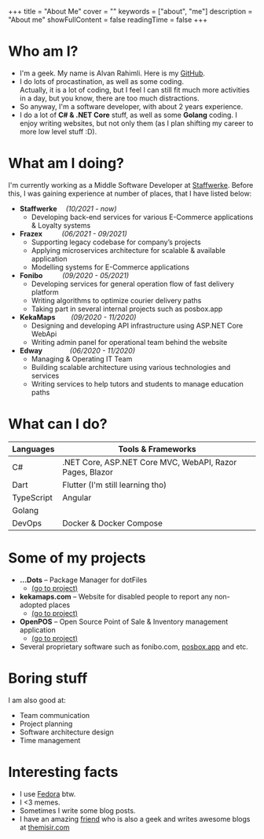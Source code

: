 +++
title = "About Me"
cover = ""
keywords = ["about", "me"]
description = "About me"
showFullContent = false
readingTime = false
+++

# Who am I?
- I'm a geek. My name is Alvan Rahimli. Here is my [GitHub](https://github.com/alvanrahimli).  
- I do lots of procastination, as well as some coding.  
Actually, it is a lot of coding, but I feel I can still fit much more activities in a day, but you know, there are too much distractions.  
- So anyway, I'm a software developer, with about 2 years experience.  
- I do a lot of **C# & .NET Core** stuff, as well as some **Golang** coding. I enjoy writing websites, but not only them (as I plan shifting my career to more low level stuff :D).

# What am I doing?
I'm currently working as a Middle Software Developer at [Staffwerke](https://staffwerke.de). Before this, I was gaining experience at number of places, that I have listed below:  
- **Staffwerke** &emsp;*(10/2021 - now)*
  - Developing back-end services for various E-Commerce applications & Loyalty systems
- **Frazex** &emsp; &emsp; *(06/2021 - 09/2021)*
  - Supporting legacy codebase for company’s projects
  - Applying microservices architecture for scalable & available application
  - Modelling systems for E-Commerce applications
- **Fonibo** &emsp; &emsp; *(09/2020 - 05/2021)*
  - Developing services for general operation flow of fast delivery platform
  - Writing algorithms to optimize courier delivery paths
  - Taking part in several internal projects such as posbox.app
- **KekaMaps** &emsp;&emsp;*(09/2020 - 11/2020)*
  - Designing and developing API infrastructure using ASP.NET Core WebApi
  - Writing admin panel for operational team behind the website
- **Edway**&emsp;&emsp;&emsp;&emsp;*(06/2020 - 11/2020)*
  - Managing & Operating IT Team
  - Building scalable architecture using various technologies and services
  - Writing services to help tutors and students to manage education paths

# What can I do?
| Languages | Tools & Frameworks |
---|---
C#    | .NET Core, ASP.NET Core MVC, WebAPI, Razor Pages, Blazor
Dart  | Flutter (I'm still learning tho)
TypeScript| Angular
Golang| 
DevOps| Docker & Docker Compose

# Some of my projects
- **...Dots** – Package Manager for dotFiles  
  - [(go to project)](https://github.com/alvanrahimli/dots-cli)
- **kekamaps.com** – Website for disabled people to report any non-adopted places  
  - [(go to project)](https://kekamaps.com)
- **OpenPOS** – Open Source Point of Sale & Inventory management application  
  - [(go to project)](https://github.com/alvanrahimli/OpenPOS)
- Several proprietary software such as fonibo.com, [posbox.app](https://posbox.app) and etc.

# Boring stuff
I am also good at:
- Team communication
- Project planning
- Software architecture design
- Time management

# Interesting facts
- I use [Fedora](https://getfedora.org/) btw.
- I <3 memes.
- Sometimes I write some blog posts.
- I have an amazing [friend](https://github.com/themisir) who is also a geek and writes awesome blogs at [themisir.com](https://themisir.com)